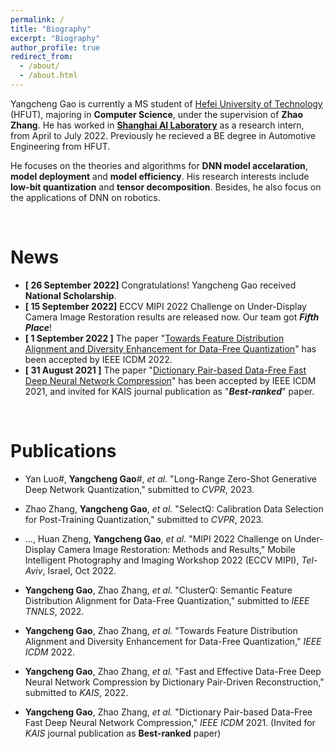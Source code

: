 ```yaml
---
permalink: /
title: "Biography"
excerpt: "Biography"
author_profile: true
redirect_from: 
  - /about/
  - /about.html
---
```


Yangcheng Gao is currently a MS student of [Hefei University of Technology](https://en.hfut.edu.cn/) (HFUT), majoring in **Computer Science**, under the supervision of **Zhao Zhang**. He has worked in [**Shanghai AI Laboratory**](https://www.shlab.org.cn/) as a research intern, from April to July 2022. Previously he recieved a BE degree in Automotive Engineering from HFUT. 

He focuses on the theories and algorithms for **DNN model accelaration**, **model deployment** and **model efficiency**. His research interests include **low-bit quantization** and **tensor decomposition**. Besides, he also focus on the applications of DNN on robotics.

<br/>

News
======

- **[ 26 September 2022]** Congratulations! Yangcheng Gao received **National Scholarship**.
- **[ 15 September 2022]** ECCV MIPI 2022 Challenge on Under-Display Camera Image Restoration results are released now. Our team got ***Fifth Place***!
- **[ 1 September 2022 ]** The paper "[Towards Feature Distribution Alignment and Diversity Enhancement for Data-Free Quantization](/publication/icdm-2022-clusterq)" has been accepted by IEEE ICDM 2022.
- **[ 31 August 2021 ]** The paper "[Dictionary Pair-based Data-Free Fast Deep Neural Network Compression](/publication/icdm-2021-dict)" has been accepted by IEEE ICDM 2021, and invited for KAIS journal publication as "***Best-ranked***" paper.

<br/>

Publications
======

  * Yan Luo#, **Yangcheng Gao**#, *et al.* "Long-Range Zero-Shot Generative Deep Network Quantization," submitted to *CVPR*, 2023.
    
  * Zhao Zhang, **Yangcheng Gao**, *et al.* "SelectQ: Calibration Data Selection for Post-Training Quantization," submitted to *CVPR*, 2023.
    
  * …, Huan Zheng, **Yangcheng Gao**, *et al.* "MIPI 2022 Challenge on Under-Display Camera Image Restoration: Methods and Results," Mobile Intelligent Photography and Imaging Workshop 2022 (ECCV MIPI), *Tel-Aviv*, Israel, Oct 2022.
    
  * **Yangcheng Gao**, Zhao Zhang, *et al.* "ClusterQ: Semantic Feature Distribution Alignment for Data-Free Quantization," submitted to *IEEE TNNLS*, 2022.
    
  * **Yangcheng Gao**, Zhao Zhang, *et al.* "Towards Feature Distribution Alignment and Diversity Enhancement for Data-Free Quantization," *IEEE ICDM* 2022.
    
  * **Yangcheng Gao**, Zhao Zhang, *et al.* "Fast and Effective Data-Free Deep Neural Network Compression by Dictionary Pair-Driven Reconstruction," submitted to *KAIS*, 2022. 
    
  * **Yangcheng Gao**, Zhao Zhang, *et al.* "Dictionary Pair-based Data-Free Fast Deep Neural Network Compression," *IEEE ICDM* 2021. (Invited for *KAIS* journal publication as **Best-ranked** paper)